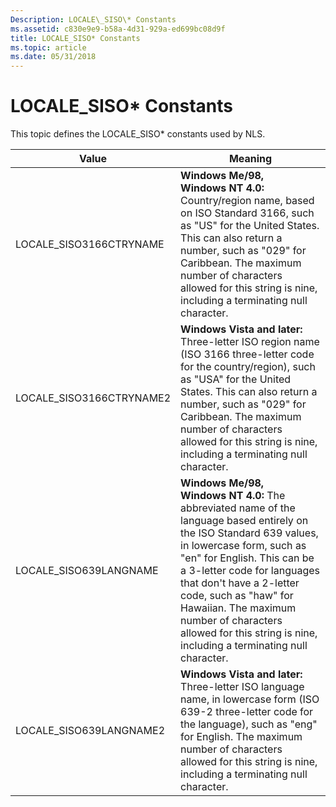 ```yaml
---
Description: LOCALE\_SISO\* Constants
ms.assetid: c830e9e9-b58a-4d31-929a-ed699bc08d9f
title: LOCALE_SISO* Constants
ms.topic: article
ms.date: 05/31/2018
---
```


# LOCALE\_SISO\* Constants

This topic defines the LOCALE\_SISO\* constants used by NLS.



| Value                     | Meaning                                                                                                                                                                                                                                                                                                                                                                              |
|---------------------------|--------------------------------------------------------------------------------------------------------------------------------------------------------------------------------------------------------------------------------------------------------------------------------------------------------------------------------------------------------------------------------------|
| LOCALE\_SISO3166CTRYNAME  | **Windows Me/98, Windows NT 4.0:** Country/region name, based on ISO Standard 3166, such as "US" for the United States. This can also return a number, such as "029" for Caribbean. The maximum number of characters allowed for this string is nine, including a terminating null character.                                                                                        |
| LOCALE\_SISO3166CTRYNAME2 | **Windows Vista and later:** Three-letter ISO region name (ISO 3166 three-letter code for the country/region), such as "USA" for the United States. This can also return a number, such as "029" for Caribbean. The maximum number of characters allowed for this string is nine, including a terminating null character.                                                            |
| LOCALE\_SISO639LANGNAME   | **Windows Me/98, Windows NT 4.0:** The abbreviated name of the language based entirely on the ISO Standard 639 values, in lowercase form, such as "en" for English. This can be a 3-letter code for languages that don't have a 2-letter code, such as "haw" for Hawaiian. The maximum number of characters allowed for this string is nine, including a terminating null character. |
| LOCALE\_SISO639LANGNAME2  | **Windows Vista and later:** Three-letter ISO language name, in lowercase form (ISO 639-2 three-letter code for the language), such as "eng" for English. The maximum number of characters allowed for this string is nine, including a terminating null character.                                                                                                                  |



 

 

 



